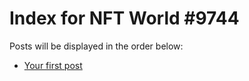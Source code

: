 # Index for NFT World #9744
Posts will be displayed in the order below:

- [Your first post](./001-first.md)

